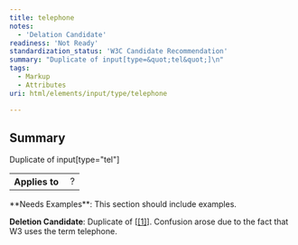 ```yaml
---
title: telephone
notes:
  - 'Delation Candidate'
readiness: 'Not Ready'
standardization_status: 'W3C Candidate Recommendation'
summary: "Duplicate of input[type=&quot;tel&quot;]\n"
tags:
  - Markup
  - Attributes
uri: html/elements/input/type/telephone

---
```

## Summary

Duplicate of input[type=&quot;tel&quot;]

<table class="wikitable">
<tr>
<th>
Applies to

</th>
<td>
 ?

</td>
</tr>
</table>
**Needs Examples**: This section should include examples.

**Deletion Candidate**: Duplicate of [[[1]](http://docs.webplatform.org/wiki/html/elements/input/type/tel)]. Confusion arose due to the fact that W3 uses the term telephone.

